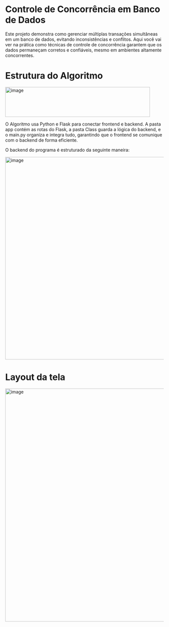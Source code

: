 # Controle de Concorrência em Banco de Dados

Este projeto demonstra como gerenciar múltiplas transações simultâneas em um banco de dados, evitando inconsistências e conflitos. Aqui você vai ver na prática como técnicas de controle de concorrência garantem que os dados permaneçam corretos e confiáveis, mesmo em ambientes altamente concorrentes.

# Estrutura do Algoritmo

<img align="center" width="460" height="95" alt="image" src="https://github.com/user-attachments/assets/8ac9379c-fb0d-4258-b5d9-eb37a9dfb924" />

O Algoritmo usa Python e Flask para conectar frontend e backend. A pasta app contém as rotas do Flask, a pasta Class guarda a lógica do backend, e o main.py organiza e integra tudo, garantindo que o frontend se comunique com o backend de forma eficiente.

O backend do programa é estruturado da seguinte maneira:

<img align="center" width="909" height="643" alt="image" src="https://github.com/user-attachments/assets/64e5e19c-5990-4fae-b61a-ea1cea535830" />

# Layout da tela
<img align="center" width="1600" height="740" alt="image" src="https://github.com/user-attachments/assets/e5f830e5-acff-4f6e-99cd-81b519dbf3c1" />

